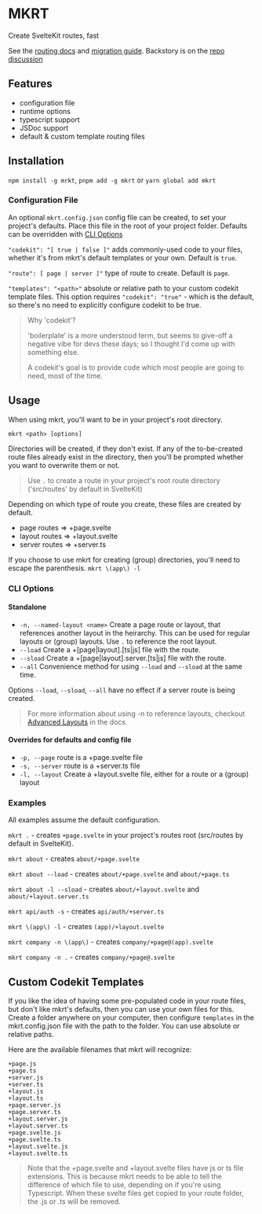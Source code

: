 # MKRT

Create SvelteKit routes, fast

See the [routing docs](https://kit.svelte.dev/docs/routing) and [migration guide](https://github.com/sveltejs/kit/discussions/5774). Backstory is on the [repo discussion](https://github.com/sveltejs/kit/discussions/5748)

## Features

- configuration file
- runtime options
- typescript support
- JSDoc support
- default & custom template routing files

## Installation

`npm install -g mrkt`, `pnpm add -g mkrt` or `yarn global add mkrt`

### Configuration File

An optional `mkrt.config.json` config file can be created, to set your project's defaults. Place this file in the root of your project folder. Defaults can be overridden with [CLI Options](#cli-options)

`"codekit": "[ true | false ]"` adds commonly-used code to your files, whether it's from mkrt's default templates or your own. Default is `true`.

`"route": [ page | server ]"` type of route to create. Default is `page`.

`"templates": "<path>"` absolute or relative path to your custom codekit template files. This option requires `"codekit": "true"` - which is the default, so there's no need to explicitly configure codekit to be true.

> Why 'codekit'?
>
> 'boilerplate' is a more understood term, but seems to give-off a negative vibe for devs these days; so I thought I'd come up with something else.
>
> A codekit's goal is to provide code which most people are going to need, most of the time.

## Usage

When using mkrt, you'll want to be in your project's root directory.

`mkrt <path> [options]`

Directories will be created, if they don't exist. If any of the to-be-created route files already exist in the directory, then you'll be prompted whether you want to overwrite them or not.

> Use `.` to create a route in your project's root route directory ('src/routes' by default in SvelteKit)

Depending on which type of route you create, these files are created by default.

- page routes => +page.svelte
- layout routes => +layout.svelte
- server routes => +server.ts

If you choose to use mkrt for creating (group) directories, you'll need to escape the parenthesis. `mkrt \(app\) -l`

### CLI Options

#### Standalone

- `-n, --named-layout <name>` Create a page route or layout, that references another layout in the heirarchy. This can be used for regular layouts or (group) layouts. Use `.` to reference the root layout.
- `--load` Create a +[page|layout].[ts|js] file with the route.
- `--sload` Create a +[page|layout].server.[ts|js] file with the route.
- `--all` Convenience method for using `--load` and `--sload` at the same time.

Options `--load`, `--sload`, `--all` have no effect if a server route is being created.

> For more information about using -n to reference layouts, checkout [Advanced Layouts](https://kit.svelte.dev/docs/advanced-routing#advanced-layouts) in the docs.

#### Overrides for defaults and config file

- `-p, --page` route is a +page.svelte file
- `-s, --server` route is a +server.ts file
- `-l, --layout` Create a +layout.svelte file, either for a route or a (group) layout

### Examples

All examples assume the default configuration.

`mkrt .` - creates `+page.svelte` in your project's routes root (src/routes by default in SvelteKit).

`mkrt about` - creates `about/+page.svelte`

`mkrt about --load` - creates `about/+page.svelte` and `about/+page.ts`

`mkrt about -l --sload` - creates `about/+layout.svelte` and `about/+layout.server.ts`

`mkrt api/auth -s` - creates `api/auth/+server.ts`

`mkrt \(app\) -l` - creates `(app)/+layout.svelte`

`mkrt company -n \(app\)` - creates `company/+page@(app).svelte`

`mkrt company -n .` - creates `company/+page@.svelte`


## Custom Codekit Templates

If you like the idea of having some pre-populated code in your route files, but don't like mkrt's defaults, then you can use your own files for this. Create a folder anywhere on your computer, then configure `templates` in the mkrt.config.json file with the path to the folder. You can use absolute or relative paths.

Here are the available filenames that mkrt will recognize:

```
+page.js
+page.ts
+server.js
+server.ts
+layout.js
+layout.ts
+page.server.js
+page.server.ts
+layout.server.js
+layout.server.ts
+page.svelte.js
+page.svelte.ts
+layout.svelte.js
+layout.svelte.ts
```

> Note that the +page.svelte and +layout.svelte files have js or ts file extensions. This is because mkrt needs to be able to tell the difference of which file to use, depending on if you're using Typescript. When these svelte files get copied to your route folder, the .js or .ts will be removed.